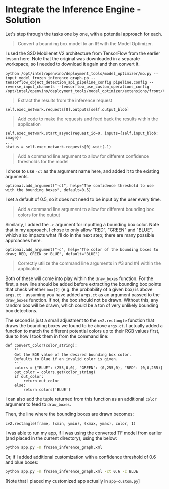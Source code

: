 # Integrate the Inference Engine - Solution

Let's step through the tasks one by one, with a potential approach for each.

> Convert a bounding box model to an IR with the Model Optimizer.

I used the SSD Mobilenet V2 architecture from TensorFlow from the earlier lesson here. Note
that the original was downloaded in a separate workspace, so I needed to download it again
and then convert it.

```
python /opt/intel/openvino/deployment_tools/model_optimizer/mo.py --input_model frozen_inference_graph.pb --tensorflow_object_detection_api_pipeline_config pipeline.config --reverse_input_channels --tensorflow_use_custom_operations_config /opt/intel/openvino/deployment_tools/model_optimizer/extensions/front/tf/ssd_v2_support.json
```

> Extract the results from the inference request

```
self.exec_network.requests[0].outputs[self.output_blob]
```

> Add code to make the requests and feed back the results within the application

```
self.exec_network.start_async(request_id=0, inputs={self.input_blob: image})
...
status = self.exec_network.requests[0].wait(-1)
```

> Add a command line argument to allow for different confidence thresholds for the model

I chose to use `-ct` as the argument name here, and added it to the existing arguments.

```
optional.add_argument("-ct", help="The confidence threshold to use with the bounding boxes", default=0.5)
```

I set a default of 0.5, so it does not need to be input by the user every time. 

> Add a command line argument to allow for different bounding box colors for the output

Similarly, I added the `-c` argument for inputting a bounding box color.
Note that in my approach, I chose to only allow "RED", "GREEN" and "BLUE", which also
impacts what I'll do in the next step; there are many possible approaches here.

```
optional.add_argument("-c", help="The color of the bounding boxes to draw; RED, GREEN or BLUE", default='BLUE')
```

> Correctly utilize the command line arguments in #3 and #4 within the application

Both of these will come into play within the `draw_boxes` function. For the first, a new line
should be added before extracting the bounding box points that check whether `box[2]`
(e.g. the probability of a given box) is above `args.ct` - assuming you have added 
`args.ct` as an argument passed to the `draw_boxes` function. If not, the box
should not be drawn. Without this, any random box will be drawn, which could be a ton of
very unlikely bounding box detections.

The second is just a small adjustment to the `cv2.rectangle` function that draws the 
bounding boxes we found to be above `args.ct`. I actually added a function to match
the different potential colors up to their RGB values first, due to how I took them in from the
command line:

```
def convert_color(color_string):
    '''
    Get the BGR value of the desired bounding box color.
    Defaults to Blue if an invalid color is given.
    '''
    colors = {"BLUE": (255,0,0), "GREEN": (0,255,0), "RED": (0,0,255)}
    out_color = colors.get(color_string)
    if out_color:
        return out_color
    else:
        return colors['BLUE']
```

I can also add the tuple returned from this function as an additional `color` argument to feed to
`draw_boxes`.

Then, the line where the bounding boxes are drawn becomes:

```
cv2.rectangle(frame, (xmin, ymin), (xmax, ymax), color, 1)
```

I was able to run my app, if I was using the converted TF model from earlier (and placed in the 
current directory), using the below:

```bash
python app.py -m frozen_inference_graph.xml
```

Or, if I added additional customization with a confidence threshold of 0.6 and blue boxes:

```bash
python app.py -m frozen_inference_graph.xml -ct 0.6 -c BLUE
```

[Note that I placed my customized app actually in `app-custom.py`]
